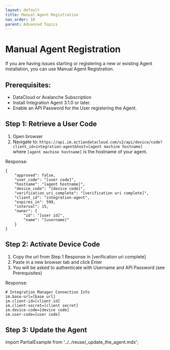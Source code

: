 ```yaml
---
layout: default
title: Manual Agent Registration
nav_order: 10
parent: Advanced Topics
---
```

# Manual Agent Registration

If you are having issues starting or registering a new or existing Agent installation, you can use Manual Agent Registration.

## Prerequisites:

* DataCloud or Avalanche Subscription
* Install Integration Agent 3.1.0 or later.
* Enable an API Password for the User registering the Agent.

## Step 1: Retrieve a User Code

1. Open browser
2. Navigate to: `https://api.im.actiandatacloud.com/v2/api/device/code?client_id=integration-agent&host=[agent machine hostname]`<br/>
 where `[agent machine hostname]` is the hostname of your agent.
 
Response:
```
{
    "approved": false,
    "user_code": "[user code]",
    "hostname": "[agent hostname]",
    "device_code": "[device code]",
    "verification_uri_complete": "[verification uri complete]",
    "client_id": "integration-agent",
    "expires_in": 599,
    "interval": 15,
    "owner": {
        "id": "[user id]",
        "name": "[username]"
    }
}
```

## Step 2: Activate Device Code

1. Copy the url from Step 1 Response in [verification uri complete]
2. Paste in a new browser tab and click Enter
3. You will be asked to authenticate with Username and API Password (see Prerequisites)

Response:
```
# Integration Manager Connection Info
im.base-url=[base url]
im.client-id=[client id]
im.client-secret=[client secret]
im.device-code=[device code]
im.user-code=[user code]
```

## Step 3: Update the Agent
import PartialExample from '../../reuse/_update_the_agent.mdx';

<PartialExample name="update_the_agent" />